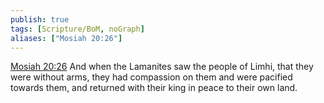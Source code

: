 ```yaml
---
publish: true
tags: [Scripture/BoM, noGraph]
aliases: ["Mosiah 20:26"]
---
```

[Mosiah 20:26](https://churchofjesuschrist.org/study/scriptures/bofm/mosiah/20?lang=eng&id=p26#p26) And when the Lamanites saw the people of Limhi, that they were without arms, they had compassion on them and were pacified towards them, and returned with their king in peace to their own land.




